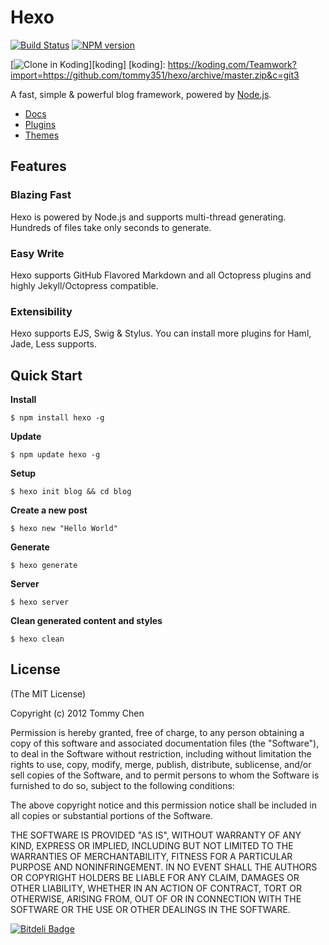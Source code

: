 # Hexo

[![Build Status](https://travis-ci.org/tommy351/hexo.png?branch=master)](https://travis-ci.org/tommy351/hexo)  [![NPM version](https://badge.fury.io/js/hexo.png)](http://badge.fury.io/js/hexo)

[![Clone in Koding](http://learn.koding.com/btn/clone_d.png)][koding]
[koding]: https://koding.com/Teamwork?import=https://github.com/tommy351/hexo/archive/master.zip&c=git3

A fast, simple & powerful blog framework, powered by [Node.js](http://nodejs.org).

- [Docs](http://hexo.io/docs/)
- [Plugins](https://github.com/tommy351/hexo/wiki/Plugins)
- [Themes](https://github.com/tommy351/hexo/wiki/Themes)

## Features

### Blazing Fast

Hexo is powered by Node.js and supports multi-thread generating. Hundreds of files take only seconds to generate.

### Easy Write

Hexo supports GitHub Flavored Markdown and all Octopress plugins and highly Jekyll/Octopress compatible.

### Extensibility

Hexo supports EJS, Swig & Stylus. You can install more plugins for Haml, Jade, Less supports.

## Quick Start

**Install**

```
$ npm install hexo -g
```

**Update**

```
$ npm update hexo -g
```

**Setup**

```
$ hexo init blog && cd blog
```

**Create a new post**

```
$ hexo new "Hello World"
```

**Generate**

```
$ hexo generate
```

**Server**

```
$ hexo server
```

**Clean generated content and styles**

```
$ hexo clean
```


## License

(The MIT License)

Copyright (c) 2012 Tommy Chen

Permission is hereby granted, free of charge, to any person obtaining a copy of this software and associated documentation files (the "Software"), to deal in the Software without restriction, including without limitation the rights to use, copy, modify, merge, publish, distribute, sublicense, and/or sell copies of the Software, and to permit persons to whom the Software is furnished to do so, subject to the following conditions:

The above copyright notice and this permission notice shall be included in all copies or substantial portions of the Software.

THE SOFTWARE IS PROVIDED "AS IS", WITHOUT WARRANTY OF ANY KIND, EXPRESS OR IMPLIED, INCLUDING BUT NOT LIMITED TO THE WARRANTIES OF MERCHANTABILITY, FITNESS FOR A PARTICULAR PURPOSE AND NONINFRINGEMENT. IN NO EVENT SHALL THE AUTHORS OR COPYRIGHT HOLDERS BE LIABLE FOR ANY CLAIM, DAMAGES OR OTHER LIABILITY, WHETHER IN AN ACTION OF CONTRACT, TORT OR OTHERWISE, ARISING FROM, OUT OF OR IN CONNECTION WITH THE SOFTWARE OR THE USE OR OTHER DEALINGS IN THE SOFTWARE.


[![Bitdeli Badge](https://d2weczhvl823v0.cloudfront.net/tommy351/hexo/trend.png)](https://bitdeli.com/free "Bitdeli Badge")

